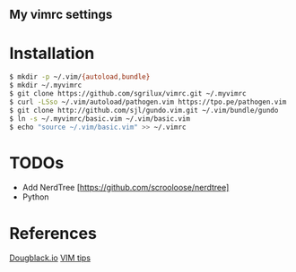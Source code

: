 My vimrc settings
-----------------

# Installation

```bash
$ mkdir -p ~/.vim/{autoload,bundle}
$ mkdir ~/.myvimrc
$ git clone https://github.com/sgrilux/vimrc.git ~/.myvimrc
$ curl -LSso ~/.vim/autoload/pathogen.vim https://tpo.pe/pathogen.vim
$ git clone http://github.com/sjl/gundo.vim.git ~/.vim/bundle/gundo
$ ln -s ~/.myvimrc/basic.vim ~/.vim/basic.vim
$ echo "source ~/.vim/basic.vim" >> ~/.vimrc
```

# TODOs
* Add NerdTree [https://github.com/scrooloose/nerdtree]
* Python

# References
[Dougblack.io](https://dougblack.io/words/a-good-vimrc.html)
[VIM tips](http://vim.wikia.com/wiki/Vim_Tips_Wiki)

